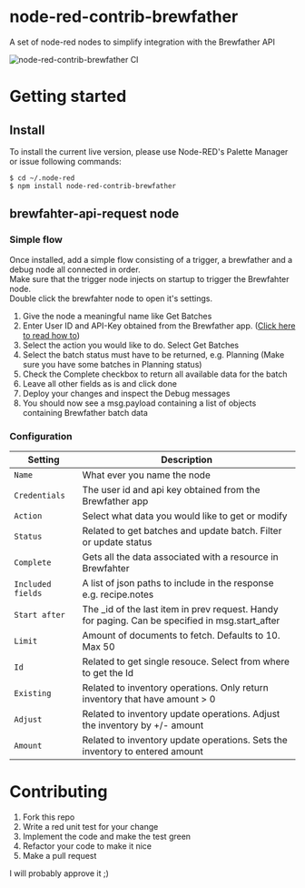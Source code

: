 # node-red-contrib-brewfather
A set of node-red nodes to simplify integration with the Brewfather API

![node-red-contrib-brewfather CI](https://github.com/enorfelt/node-red-contrib-brewfather/workflows/node-red-contrib-brewfather%20CI/badge.svg?branch=master)

# Getting started

## Install

To install the current live version, please use Node-RED's Palette Manager or issue following commands:  
```
$ cd ~/.node-red  
$ npm install node-red-contrib-brewfather
```

## brewfahter-api-request node

### Simple flow

Once installed, add a simple flow consisting of a trigger, a brewfather and a debug node all connected in order.  
Make sure that the trigger node injects on startup to trigger the Brewfahter node.  
Double click the brewfahter node to open it's settings.
1. Give the node a meaningful name like Get Batches
2. Enter User ID and API-Key obtained from the Brewfather app. ([Click here to read how to](https://docs.brewfather.app/api#generate-api-key))
3. Select the action you would like to do. Select Get Batches
4. Select the batch status must have to be returned, e.g. Planning (Make sure you have some batches in Planning status)
5. Check the Complete checkbox to return all available data for the batch
6. Leave all other fields as is and click done
7. Deploy your changes and inspect the Debug messages
8. You should now see a msg.payload containing a list of objects containing Brewfather batch data

### Configuration

| Setting           | Description                                                                                      |
| ----------------- | -------------------------------------------------------------------------------------------------|
| `Name`            | What ever you name the node                                                                      |
| `Credentials`     | The user id and api key obtained from the Brewfather app                                         |
| `Action`          | Select what data you would like to get or modify                                                 |
| `Status`          | Related to get batches and update batch. Filter or update status                                 |
| `Complete`        | Gets all the data associated with a resource in Brewfahter                                       |
| `Included fields` | A list of json paths to include in the response e.g. recipe.notes                                |
| `Start after`     | The _id of the last item in prev request. Handy for paging. Can be specified in msg.start_after  |
| `Limit`           | Amount of documents to fetch. Defaults to 10. Max 50                                             |
| `Id`              | Related to get single resouce. Select from where to get the Id                                   |
| `Existing`        | Related to inventory operations. Only return inventory that have amount > 0                      |
| `Adjust`          | Related to inventory update operations. Adjust the inventory by +/- amount                       |
| `Amount`          | Related to inventory update operations. Sets the inventory to entered amount                     |

# Contributing

1. Fork this repo
2. Write a red unit test for your change
3. Implement the code and make the test green
4. Refactor your code to make it nice
5. Make a pull request

I will probably approve it ;)

